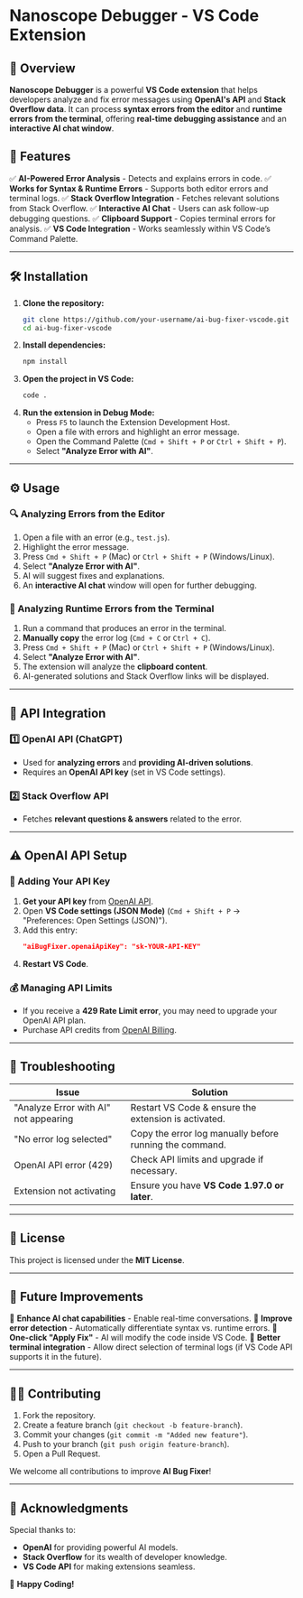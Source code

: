 # **Nanoscope Debugger - VS Code Extension**

## **📌 Overview**
**Nanoscope Debugger** is a powerful **VS Code extension** that helps developers analyze and fix error messages using **OpenAI's API** and **Stack Overflow data**. It can process **syntax errors from the editor** and **runtime errors from the terminal**, offering **real-time debugging assistance** and an **interactive AI chat window**.

## **🚀 Features**
✅ **AI-Powered Error Analysis** - Detects and explains errors in code.
✅ **Works for Syntax & Runtime Errors** - Supports both editor errors and terminal logs.
✅ **Stack Overflow Integration** - Fetches relevant solutions from Stack Overflow.
✅ **Interactive AI Chat** - Users can ask follow-up debugging questions.
✅ **Clipboard Support** - Copies terminal errors for analysis.
✅ **VS Code Integration** - Works seamlessly within VS Code’s Command Palette.

---

## **🛠 Installation**
1. **Clone the repository:**
   ```sh
   git clone https://github.com/your-username/ai-bug-fixer-vscode.git
   cd ai-bug-fixer-vscode
   ```
2. **Install dependencies:**
   ```sh
   npm install
   ```
3. **Open the project in VS Code:**
   ```sh
   code .
   ```
4. **Run the extension in Debug Mode:**
   - Press `F5` to launch the Extension Development Host.
   - Open a file with errors and highlight an error message.
   - Open the Command Palette (`Cmd + Shift + P` or `Ctrl + Shift + P`).
   - Select **"Analyze Error with AI"**.

---

## **⚙️ Usage**
### **🔍 Analyzing Errors from the Editor**
1. Open a file with an error (e.g., `test.js`).
2. Highlight the error message.
3. Press `Cmd + Shift + P` (Mac) or `Ctrl + Shift + P` (Windows/Linux).
4. Select **"Analyze Error with AI"**.
5. AI will suggest fixes and explanations.
6. An **interactive AI chat** window will open for further debugging.

### **📌 Analyzing Runtime Errors from the Terminal**
1. Run a command that produces an error in the terminal.
2. **Manually copy** the error log (`Cmd + C` or `Ctrl + C`).
3. Press `Cmd + Shift + P` (Mac) or `Ctrl + Shift + P` (Windows/Linux).
4. Select **"Analyze Error with AI"**.
5. The extension will analyze the **clipboard content**.
6. AI-generated solutions and Stack Overflow links will be displayed.

---

## **🔗 API Integration**
### **1️⃣ OpenAI API (ChatGPT)**
- Used for **analyzing errors** and **providing AI-driven solutions**.
- Requires an **OpenAI API key** (set in VS Code settings).

### **2️⃣ Stack Overflow API**
- Fetches **relevant questions & answers** related to the error.

---

## **⚠️ OpenAI API Setup**
### **🔑 Adding Your API Key**
1. **Get your API key** from [OpenAI API](https://platform.openai.com/account/api-keys).
2. Open **VS Code settings (JSON Mode)** (`Cmd + Shift + P` → "Preferences: Open Settings (JSON)").
3. Add this entry:
   ```json
   "aiBugFixer.openaiApiKey": "sk-YOUR-API-KEY"
   ```
4. **Restart VS Code**.

### **💰 Managing API Limits**
- If you receive a **429 Rate Limit error**, you may need to upgrade your OpenAI API plan.
- Purchase API credits from [OpenAI Billing](https://platform.openai.com/account/billing).

---

## **🔧 Troubleshooting**
| Issue | Solution |
|--------|----------|
| "Analyze Error with AI" not appearing | Restart VS Code & ensure the extension is activated. |
| "No error log selected" | Copy the error log manually before running the command. |
| OpenAI API error (429) | Check API limits and upgrade if necessary. |
| Extension not activating | Ensure you have **VS Code 1.97.0 or later**. |

---

## **📜 License**
This project is licensed under the **MIT License**.

---

## **📌 Future Improvements**
🚀 **Enhance AI chat capabilities** - Enable real-time conversations.
🚀 **Improve error detection** - Automatically differentiate syntax vs. runtime errors.
🚀 **One-click "Apply Fix"** - AI will modify the code inside VS Code.
🚀 **Better terminal integration** - Allow direct selection of terminal logs (if VS Code API supports it in the future).

---

## **👨‍💻 Contributing**
1. Fork the repository.
2. Create a feature branch (`git checkout -b feature-branch`).
3. Commit your changes (`git commit -m "Added new feature"`).
4. Push to your branch (`git push origin feature-branch`).
5. Open a Pull Request.

We welcome all contributions to improve **AI Bug Fixer**!

---

## **🤝 Acknowledgments**
Special thanks to:
- **OpenAI** for providing powerful AI models.
- **Stack Overflow** for its wealth of developer knowledge.
- **VS Code API** for making extensions seamless.

🚀 **Happy Coding!**

